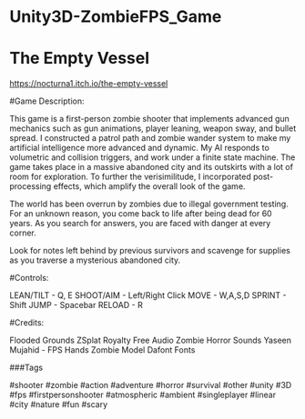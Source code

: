 # Unity3D-ZombieFPS_Game

# The Empty Vessel

https://nocturna1.itch.io/the-empty-vessel 

#Game Description:

  This game is a first-person zombie shooter that implements advanced gun mechanics such as gun animations, player leaning, weapon sway, and bullet spread. I constructed a patrol path and zombie wander system to make my artificial intelligence more advanced and dynamic. My AI responds to volumetric and collision triggers, and work under a finite state machine. The game takes place in a massive abandoned city and its outskirts with a lot of room for exploration. To further the verisimilitude, I incorporated post-processing effects, which amplify the overall look of the game.

  The world has been overrun by zombies due to illegal government testing. For an unknown reason, you come back to life after being dead for 60 years. As you search for answers, you are faced with danger at every corner.

  Look for notes left behind by previous survivors and scavenge for supplies as you traverse a mysterious abandoned city.

#Controls:

  LEAN/TILT - Q, E
  SHOOT/AIM - Left/Right Click
  MOVE - W,A,S,D
  SPRINT - Shift
  JUMP - Spacebar
  RELOAD - R
  
#Credits:

  Flooded Grounds
  ZSplat Royalty Free Audio
  Zombie Horror Sounds
  Yaseen Mujahid - FPS Hands
  Zombie Model
  Dafont Fonts

###Tags

#shooter #zombie #action #adventure #horror #survival #other #unity #3D #fps #firstpersonshooter #atmospheric #ambient #singleplayer #linear #city #nature #fun #scary

